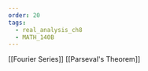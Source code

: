 ```yaml
---
order: 20
tags:
  - real_analysis_ch8
  - MATH_140B
---
```

[[Fourier Series]]
[[Parseval's Theorem]]